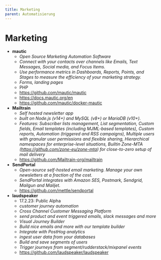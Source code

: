 ```yaml
---
title: Marketing
parent: Automatisierung
---
```


# Marketing
- **mautic**
    - *Open Source Marketing Automation Software*
    - *Connect with your contacts over channels like Emails, Text Messages, Social media, and Focus Items.*
    - *Use performance metrics in Dashboards, Reports, Points, and Stages to measure the efficiency of your marketing strategy.*
    - *Forms, landing pages*
    - PHP
    - <https://github.com/mautic/mautic>
    - <https://docs.mautic.org/en>
    - <https://github.com/mautic/docker-mautic>
- **Mailtrain**
    - *Self hosted newsletter app*
    - *built on Node.js (v14+) and MySQL (v8+) or MariaDB (v10+).*
    - *Features: Subscriber lists management, List segmentation, Custom fields, Email templates (including MJML-based templates), Custom reports,
    Automation (triggered and RSS campaigns), Multiple users with granular user permissions and flexible sharing, Hierarchical namespaces for enterprise-level situations, 
    Builtin Zone-MTA (https://github.com/zone-eu/zone-mta) for close-to-zero setup of mail delivery*
    - <https://github.com/Mailtrain-org/mailtrain> 
- **SendPortal**
    - *Open-source self-hosted email marketing. Manage your own newsletters at a fraction of the cost.*
    - *SendPortal integrates with Amazon SES, Postmark, Sendgrid, Mailgun and Mailjet.* 
    - <https://github.com/mettle/sendportal>
- **laudspeaker**
    - 17.2.23: Public Alpha
    - *customer journey automation*
    - *Cross Channel Customer Messaging Platform*
    - *send product and event triggered emails, slack messages and more*
    - *Visual Journey Builder*
    - *Build nice emails and more with our template builder*
    - *Integrate with PostHog analytics*
    - *ingest user data from your databases*
    - *Build and save segments of users*
    - *Trigger journeys from segment/rudderstack/mixpanel events*
    - <https://github.com/laudspeaker/laudspeaker>
